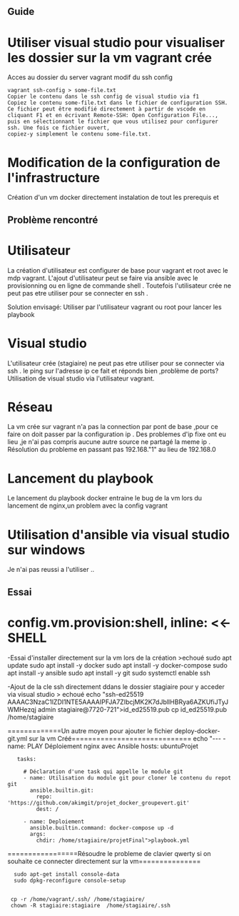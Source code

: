 ## Guide

# Utiliser visual studio pour visualiser les dossier sur la vm vagrant crée

Acces au dossier du server vagrant modif du ssh config

    vagrant ssh-config > some-file.txt
    Copier le contenu dans le ssh config de visual studio via f1
    Copiez le contenu some-file.txt dans le fichier de configuration SSH. 
    Ce fichier peut être modifié directement à partir de vscode en cliquant F1 et en écrivant Remote-SSH: Open Configuration File...,
    puis en sélectionnant le fichier que vous utilisez pour configurer ssh. Une fois ce fichier ouvert, 
    copiez-y simplement le contenu some-file.txt.

# Modification de la configuration de l'infrastructure
Création d'un vm docker directement instalation de tout les prerequis et 

## Problème rencontré
# Utilisateur
La création d'utilisateur est configurer de base pour vagrant et root avec le mdp vagrant.
L'ajout d'utilisateur peut se faire via ansible avec le provisionning ou en ligne de commande shell .
Toutefois l'utilisateur crée ne peut pas etre utiliser pour se connecter en ssh .

Solution envisagé: 
Utiliser par l'utilisateur vagrant ou root pour lancer les playbook

# Visual studio

L'utilisateur crée (stagiaire) ne peut pas etre utiliser pour se connecter via ssh . le ping sur l'adresse ip ce fait et réponds bien ,problème de ports?
Utilisation de visual studio via l'utilisateur vagrant.

# Réseau
La vm crée sur vagrant n'a pas la connection par pont de base ,pour ce faire on doit passer par la configuration ip .
Des problemes d'ip fixe ont eu lieu ,je n'ai pas compris aucune autre source ne partagé la meme ip .
Résolution du probleme en passant pas 192.168."1" au lieu de 192.168.0
# Lancement du playbook

Le lancement du playbook docker entraine le bug de la vm lors du lancement de nginx,un problem avec  la config vagrant 

# Utilisation d'ansible via visual studio sur windows

Je n'ai pas reussi a l'utiliser ..



## Essai 
# config.vm.provision:shell, inline: <<-SHELL
-Essai d'installer directement sur la vm lors de la création >echoué
sudo apt update
sudo apt install -y docker
sudo apt install -y docker-compose
sudo apt install -y ansible
sudo apt install -y git
sudo systemctl enable ssh

-Ajout de la cle ssh directement  ddans le dossier stagiaire pour y acceder via visual studio > echoué
      echo "ssh-ed25519 AAAAC3NzaC1lZDI1NTE5AAAAIPFJA7ZIbcjMK2K7dJblIHBRya6AZKUfiJTyJWMHezqj admin stagiaire@7720-721">id_ed25519.pub
      cp id_ed25519.pub /home/stagiaire
    
=============Un autre moyen pour ajouter le fichier deploy-docker-git.yml sur la vm Créé=============================
     echo "---
     - name: PLAY Déploiement nginx avec Ansible
       hosts: ubuntuProjet
      
       tasks:
      
         # Déclaration d'une task qui appelle le module git
         - name: Utilisation du module git pour cloner le contenu du repot git
           ansible.builtin.git:
             repo: 'https://github.com/akimgit/projet_docker_groupevert.git' 
             dest: /
    
         - name: Deploiement
           ansible.builtin.command: docker-compose up -d
           args:
             chdir: /home/stagiaire/projetFinal">playbook.yml

=================Résoudre le probleme de clavier qwerty si on souhaite ce connecter directement sur la vm===============
      
      sudo apt-get install console-data
      sudo dpkg-reconfigure console-setup


     cp -r /home/vagrant/.ssh/ /home/stagiaire/
     chown -R stagiaire:stagiaire  /home/stagiaire/.ssh
